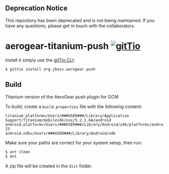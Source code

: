 ## Deprecation Notice
This repository has been deprecated and is not being maintained. If you have any questions, please get in touch with the collaborators.

# aerogear-titanium-push [![gitTio](http://gitt.io/badge.svg)](http://gitt.io/component/org.jboss.aerogear.push)

Install it simply use the [gitTio CLI](http://gitt.io/cli):

`$ gittio install org.jboss.aerogear.push`

## Build
Titanium version of the AeroGear push plugin for GCM

To build, create a `build.properties` file with the following content:

```
titanium.platform=/Users/###USER###/Library/Application Support/Titanium/mobilesdk/osx/5.2.1.GA/android
android.platform=/Users/###USER###/Library/Android/sdk/platforms/android-23
android.ndk=/Users/###USER###/Library/Android/ndk
```

Make sure your paths are correct for your system setup, then run:

```bash
$ ant clean
$ ant
```

A zip file will be created in the `dist` folder. 
